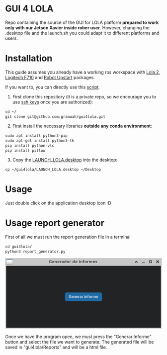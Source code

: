 # GUI 4 LOLA
Repo containing the source of the GUI for LOLA platform **prepared to work only with our Jetson Xavier inside rober user**. However, changing the .desktop file and the launch.sh you could adapt it to different platforms and users.

# Installation

This guide assumes you already have a working ros workspace with [Lola 2](https://github.com/gramuah/lola2), [Logitech F710](https://github.com/husarion/logitech_f710_ros) and [Robot Upstart](https://roboticsbackend.com/make-ros-launch-start-on-boot-with-robot_upstart/) packages.

If you want to, you can directly use this [script](install_gui4lola.sh).

1. First clone this repository (it is a private repo, so we encourage you to use [ssh keys](https://docs.github.com/es/authentication/connecting-to-github-with-ssh) once you are authorized):

```shell
cd ~/
git clone git@github.com:gramuah/gui4lola.git
```

2. First install the necessary libraries **outside any conda environment**:

```shell
sudo apt install python3-pip
sudo apt-get install python3-tk
pip install python-vlc
pip install pillow
```

3. Copy the [LAUNCH_LOLA.desktop](LAUNCH_LOLA.desktop) into the desktop:
```shell
cp ~/gui4lola/LAUNCH_LOLA.desktop ~/Desktop
```

# Usage

Just double click on the application desktop icon :D

# Usage report generator

First of all we must run the report generation file in a terminal

``` sheel
cd gui4lola/
python3 report_generator.py
```

![ejemplo de report](data/Image/Generarinformes.png)

Once we have the program open, we must press the "Generar Informe" button and select the file we want to generate. The generated file will be saved in "gui4lola/Reports" and will be a html file.